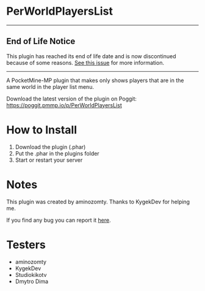 # PerWorldPlayersList

---

## End of Life Notice

This plugin has reached its end of life date and is now discontinued because of some reasons. [See this issue](https://github.com/aminozomty/PerWorldPlayersList/issues/2) for more information.

---

A PocketMine-MP plugin that makes only shows players that are in the same world in the player list menu.

Download the latest version of the plugin on Poggit: https://poggit.pmmp.io/p/PerWorldPlayersList

# How to Install

1. Download the plugin (.phar)
2. Put the .phar in the plugins folder
3. Start or restart your server

# Notes

This plugin was created by aminozomty. Thanks to KygekDev for helping me.

If you find any bug you can report it <a href="https://github.com/aminozomty/PerWorldPlayersList/issues">here</a>.

# Testers

- aminozomty
- KygekDev
- Studiokikotv
- Dmytro Dima
